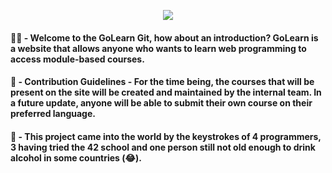 <p align="center">
  <img src="https://user-images.githubusercontent.com/68253359/176951554-6801478d-84ee-4106-aab3-1096b0bb1b16.png" />
</p>


#### 🙋‍♀️ - Welcome to the GoLearn Git, how about an introduction? GoLearn is a website that allows anyone who wants to learn web programming to access module-based courses. 

#### 🌈 - Contribution Guidelines - For the time being, the courses that will be present on the site will be created and maintained by the internal team. In a future update, anyone will be able to submit their own course on their preferred language.

#### 🧙 - This project came into the world by the keystrokes of 4 programmers, 3 having tried the 42 school and one person still not old enough to drink alcohol in some countries (😂).
